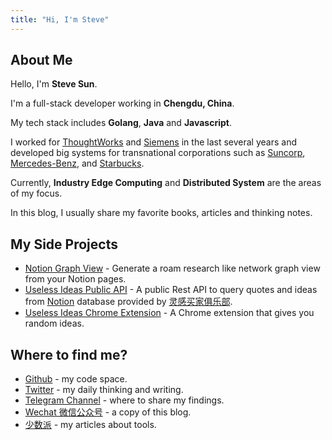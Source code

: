 ```yaml
---
title: "Hi, I'm Steve"
---
```


## About Me

Hello, I'm **Steve Sun**.

I'm a full-stack developer working in **Chengdu, China**.

My tech stack includes **Golang**, **Java** and **Javascript**.

I worked for [ThoughtWorks](https://www.thoughtworks.com/) and [Siemens](https://www.siemens.com/global/en.html) in the last several years and developed big systems for transnational corporations such as [Suncorp](https://www.suncorp.com.au/), [Mercedes-Benz](https://www.mbusa.com/en/home), and [Starbucks](https://www.starbucks.com/).

Currently, **Industry Edge Computing** and **Distributed System** are the areas of my focus.

In this blog, I usually share my favorite books, articles and thinking notes.

## My Side Projects

- [Notion Graph View](https://github.com/stevedsun/notion-graph-view) - Generate a roam research like network graph view from your Notion pages.
- [Useless Ideas Public API](https://q24.io/useless) - A public Rest API to query quotes and ideas from [Notion](https://notion.so) database provided by [灵感买家俱乐部](https://club.q24.io/).
- [Useless Ideas Chrome Extension](https://github.com/stevedsun/useless-idea-chrome-extension) - A Chrome extension that gives you random ideas.

## Where to find me?

- [Github](https://github.com/stevedsun) - my code space.
- [Twitter](https://twitter.com/way2steve) - my daily thinking and writing.
- [Telegram Channel](https://t.me/poorRideoReception) - where to share my findings.
- [Wechat 微信公众号](https://mp.weixin.qq.com/s/zSNl-n4B9l9wyZYGVcnVJw) - a copy of this blog.
- [少数派](https://sspai.com/u/radiowave/overview) - my articles about tools.
